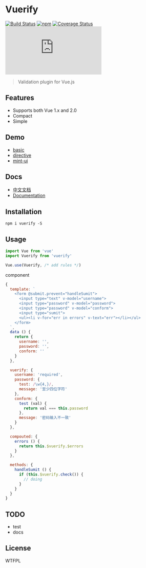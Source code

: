 # Vuerify
[![Build Status](https://travis-ci.org/qingwei-li/vuerify.svg?branch=master)](https://travis-ci.org/qingwei-li/vuerify)
[![npm](https://img.shields.io/npm/v/vuerify.svg?maxAge=3600)](https://www.npmjs.com/package/vuerify)
[![Coverage Status](https://coveralls.io/repos/github/QingWei-Li/vuerify/badge.svg?branch=master)](https://coveralls.io/github/QingWei-Li/vuerify?branch=master)
![badge-size](https://badge-size.herokuapp.com/qingwei-li/vuerify/master/dist/vuerify.min.js)

> Validation plugin for Vue.js

## Features

- Supports both Vue 1.x and 2.0
- Compact
- Simple

## Demo
- [basic](https://qingwei-li.github.io/vuerify/signup)
- [directive](https://qingwei-li.github.io/vuerify/directive)
- [mint-ui](https://qingwei-li.github.io/vuerify/mint-ui)

## Docs
- [中文文档](https://github.com/QingWei-Li/vuerify/wiki/%E5%B8%AE%E5%8A%A9%E6%96%87%E6%A1%A3)
- [Documentation](https://github.com/QingWei-Li/vuerify/wiki/Documentation)

## Installation
```shell
npm i vuerify -S
```

## Usage
```javascript
import Vue from 'vue'
import Vuerify from 'vuerify'

Vue.use(Vuerify, /* add rules */)
```

component
```javascript
{
  template: `
    <form @submit.prevent="handleSumit">
      <input type="text" v-model="username">
      <input type="password" v-model="password">
      <input type="password" v-model="conform">
      <input type="sumit">
      <ul><li v-for="err in errors" v-text="err"></li></ul>
    </form>
  `,
  data () {
    return {
      username: '',
      password: '',
      conform: ''
    }
  },

  vuerify: {
    username: 'required',
    password: {
      test: /\w{4,}/,
      message: '至少四位字符'
    },
    conform: {
      test (val) {
        return val === this.password
      },
      message: '密码输入不一致'
    }
  },

  compouted: {
    errors () {
      return this.$vuerify.$errors
    }
  },

  methods: {
    handleSumit () {
      if (this.$vuerify.check()) {
        // doing
      }
    }
  }
}
```

## TODO
- test
- docs

## License
WTFPL
